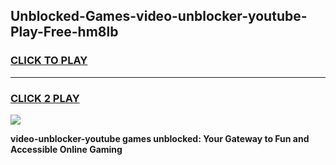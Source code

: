 
## Unblocked-Games-video-unblocker-youtube-Play-Free-hm8lb
<h3>
<a href="https://premium76.site?title=video-unblocker-youtube&ref=18A1">CLICK TO PLAY</a></h3>
<hr>

<h3>
<a href="https://premium76.site?title=video-unblocker-youtube&ref=18A1">CLICK 2 PLAY</a>
  
</h3>

<a href="https://premium76.site?title=video-unblocker-youtube&ref=18A1"><img src="https://clearcache.store/games.png"></a>


**video-unblocker-youtube games unblocked: Your Gateway to Fun and Accessible Online Gaming**
